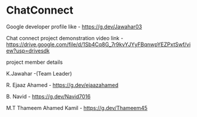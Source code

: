 # ChatConnect
Google developer profile like - https://g.dev/Jawahar03

Chat connect  project demonstration video link -https://drive.google.com/file/d/1Sb4Cq8G_7r9kvYJYyFBqnwpYEZPxtSwf/view?usp=drivesdk

project member details

K.Jawahar -(Team Leader) 

R. Ejaaz Ahamed - https://g.dev/ejaazahamed

B. Navid - https://g.dev/Navid7016

M.T Thameem Ahamed Kamil - https://g.dev/Thameem45

